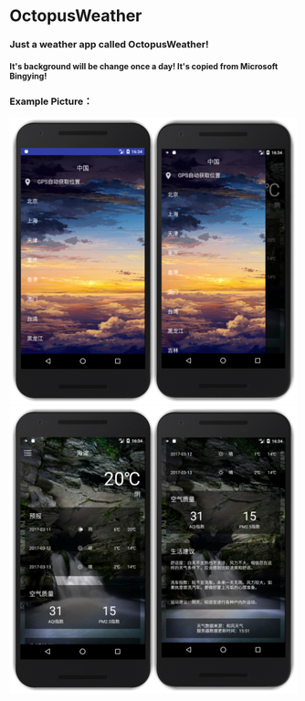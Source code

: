 # OctopusWeather
### Just a weather app called OctopusWeather!
#### It's background will be change once a day! It's copied from Microsoft Bingying!
### Example Picture：
![image](https://github.com/Zhang343750200/OctopusWeather/raw/master/example/1.jpg)
![image](https://github.com/Zhang343750200/OctopusWeather/raw/master/example/2.jpg)
